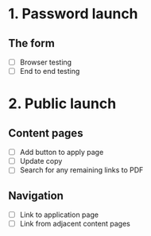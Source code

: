 # 1. Password launch

## The form
- [ ] Browser testing
- [ ] End to end testing

# 2. Public launch

## Content pages
- [ ] Add button to apply page
- [ ] Update copy
- [ ] Search for any remaining links to PDF

## Navigation
- [ ] Link to application page
- [ ] Link from adjacent content pages
